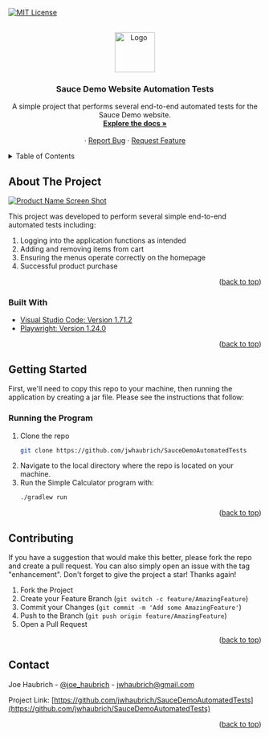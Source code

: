 <div id="top"></div>

[![MIT License][license-shield]][license-url]

<!-- PROJECT LOGO -->
<br />
<div align="center">
  <a href="https://github.com/jwhaubrich/SauceDemoAutomatedTests">
    <img src="https://www.saucedemo.com/static/media/Login_Bot_graphic.20658452.png" alt="Logo" width="80" height="80">
  </a>

<h3 align="center">Sauce Demo Website Automation Tests</h3>

  <p align="center">
    A simple project that performs several end-to-end automated tests for the Sauce Demo website.
    <br />
    <a href="https://github.com/jwhaubrich/Simple-Calculator"><strong>Explore the docs »</strong></a>
    <br />
    <br />
    ·
    <a href="https://github.com/jwhaubrich/SauceDemoAutomatedTests/issues">Report Bug</a>
    ·
    <a href="https://github.com/jwhaubrich/SauceDemoAutomatedTests/issues">Request Feature</a>
  </p>
</div>



<!-- TABLE OF CONTENTS -->
<details>
  <summary>Table of Contents</summary>
  <ol>
    <li>
      <a href="#about-the-project">About The Project</a>
      <ul>
        <li><a href="#built-with">Built With</a></li>
      </ul>
    </li>
    <li>
      <a href="#getting-started">Getting Started</a>
      <ul>
        <li><a href="#prerequisites">Prerequisites</a></li>
        <li><a href="#installation">Installation</a></li>
      </ul>
    </li>
    <li><a href="#usage">Usage</a></li>
    <li><a href="#contributing">Contributing</a></li>
    <li><a href="#contact">Contact</a></li>
  </ol>
</details>



<!-- ABOUT THE PROJECT -->
## About The Project

[![Product Name Screen Shot][product-screenshot]](https://www.saucedemo.com/static/media/Login_Bot_graphic.20658452.png)

This project was developed to perform several simple end-to-end automated tests including:
1. Logging into the application functions as intended
2. Adding and removing items from cart
3. Ensuring the menus operate correctly on the homepage
4. Successful product purchase

<p align="right">(<a href="#top">back to top</a>)</p>



### Built With

* [Visual Studio Code: Version 1.71.2](https://code.visualstudio.com/)
* [Playwright: Version 1.24.0](https://playwright.dev/)

<p align="right">(<a href="#top">back to top</a>)</p>



<!-- GETTING STARTED -->
## Getting Started

First, we'll need to copy this repo to your machine, then running the application by creating a jar file. Please see the instructions that follow:


### Running the Program

1. Clone the repo
   ```sh
   git clone https://github.com/jwhaubrich/SauceDemoAutomatedTests
   ```
2. Navigate to the local directory where the repo is located on your machine.
3. Run the Simple Calculator program with:
   ```sh
   ./gradlew run
   ```
<p align="right">(<a href="#top">back to top</a>)</p>


<!-- CONTRIBUTING -->
## Contributing

If you have a suggestion that would make this better, please fork the repo and create a pull request. You can also simply open an issue with the tag "enhancement".
Don't forget to give the project a star! Thanks again!

1. Fork the Project
2. Create your Feature Branch (`git switch -c feature/AmazingFeature`)
3. Commit your Changes (`git commit -m 'Add some AmazingFeature'`)
4. Push to the Branch (`git push origin feature/AmazingFeature`)
5. Open a Pull Request

<p align="right">(<a href="#top">back to top</a>)</p>


<!-- CONTACT -->
## Contact

Joe Haubrich - [@joe_haubrich](https://twitter.com/joe_haubrich) - jwhaubrich@gmail.com

Project Link: [https://github.com/jwhaubrich/SauceDemoAutomatedTests](https://github.com/jwhaubrich/SauceDemoAutomatedTests)

<p align="right">(<a href="#top">back to top</a>)</p>


<!-- MARKDOWN LINKS & IMAGES -->
[product-screenshot]: https://www.saucedemo.com/static/media/Login_Bot_graphic.20658452.png
[license-shield]: https://camo.githubusercontent.com/111148992d0253f8d5e36b62087d48a9eabb1d7244b2b7316214f47d5c9a8781/68747470733a2f2f696d672e736869656c64732e696f2f6769746875622f6c6963656e73652f6f74686e65696c647265772f426573742d524541444d452d54656d706c6174652e7376673f7374796c653d666f722d7468652d6261646765
[license-url]: https://github.com/jwhaubrich/Simple-Calculator/blob/main/LICENSE
